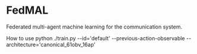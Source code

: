 # FedMAL
Federated multi-agent machine learning for the communication system.


How to use
python ./train.py --id='default' --previous-action-observable --architecture='canonical_61obv_16ap'
